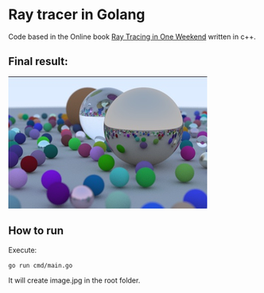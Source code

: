 # Ray tracer in Golang
Code based in the Online book [Ray Tracing in One Weekend](https://raytracing.github.io/books/RayTracingInOneWeekend.html) written in c++.

## Final result:

![s](render_progress/image_13.0_final.jpg)

## How to run
Execute:
```
go run cmd/main.go
```
It will create image.jpg in the root folder.
